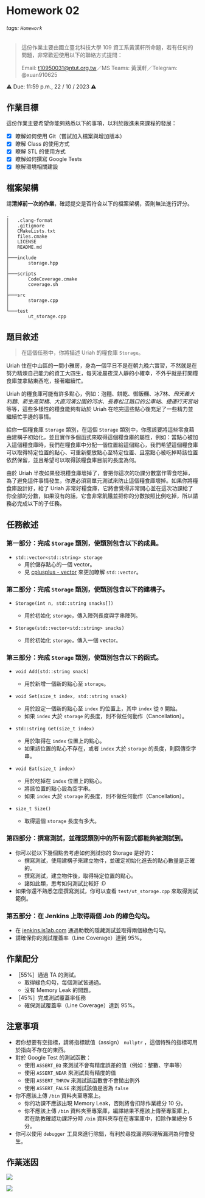 # Homework 02

###### tags: `Homework`

> 這份作業主要由國立臺北科技大學 109 資工系黃漢軒所命題，若有任何的問題，非常歡迎使用以下的聯絡方式提問：
>
> Email: t10950031@ntut.org.tw／MS Teams: 黃漢軒／Telegram: @xuan910625

⚠️ Due: 11:59 p.m., 22 / 10 / 2023 ⚠️

## 作業目標

這份作業主要希望你能夠熟悉以下的事項，以利於跟進未來課程的發展：

 - [x] 瞭解如何使用 Git（嘗試加入檔案與增加版本）
 - [x] 瞭解 Class 的使用方式
 - [x] 瞭解 STL 的使用方式 
 - [x] 瞭解如何撰寫 Google Tests 
 - [x] 瞭解環境相關建設

## 檔案架構

請**清掉前一次的作業**，確認提交是否符合以下的檔案架構，否則無法進行評分。

```
.
│   .clang-format
│   .gitignore
│   CMakeLists.txt
│   files.cmake
│   LICENSE
│   README.md
│
├───include
│       storage.hpp
│
├───scripts
│       CodeCoverage.cmake
│       coverage.sh
│
├───src
│       storage.cpp
│
└───test
        ut_storage.cpp
```

## 題目敘述

> 在這個任務中，你將描述 Uriah 的糧食庫 `Storage`。

Uriah 住在中山區的一間小雅房，身為一個平日不是在朝九晚六實習，不然就是在努力精煉自己能力的資工大四生，每天凌晨夜深人靜的小確幸，不外乎就是打開糧食庫並拿點東西吃，接著繼續忙。

Uriah 的糧食庫可能有許多點心，例如：泡麵、餅乾、御飯糰、冰7林、*飛天義大利麵*、*新生高架橋*、*大直河濱公園的河水*、*長春松江路口的公車站*、*捷運行天宮站*等等，這些多樣性的糧食能夠有助於 Uriah 在吃完這些點心後充足了一些精力並繼續忙手邊的事情。

給你一個糧食庫 `Storage` 類別，在這個 `Storage` 類別中，你應該要將這些零食藉由建構子初始化，並且實作多個函式來取得這個糧食庫的屬性，例如：當點心被加入這個糧食庫時，我們在糧食庫中分配一個位置給這個點心，我們希望這個糧食庫可以取得特定位置的點心、可重新擺放點心至特定位置、且當點心被吃掉時該位置依然保留，並且希望可以取得該糧食庫目前的長度為何。

由於 Uriah 半夜如果發現糧食庫壞掉了，會把你這次的功課分數當作零食吃掉，為了避免這件事情發生，你還必須寫單元測試來防止這個糧食庫壞掉。如果你將糧食庫設計好，給了 Uriah 非常好糧食庫，它將會覺得非常開心並在這次功課給了你全部的分數，如果沒有的話，它會非常飢餓並把你的分數按照比例吃掉，所以請務必完成以下的子任務。


## 任務敘述

### 第一部分：完成 `Storage` 類別，使類別包含以下的成員。

 - `std::vector<std::string> storage`
     - 用於儲存點心的一個 vector。
     - 見 [cplusplus - vector](https://cplusplus.com/reference/vector/vector/) 來更加瞭解 `std::vector`。


### 第二部分：完成 `Storage` 類別，使類別包含以下的建構子。

 - `Storage(int n, std::string snacks[])`
     - 用於初始化 `storage`，傳入陣列長度與字串陣列。

 - `Storage(std::vector<std::string> snacks)`
     - 用於初始化 `storage`，傳入一個 vector。

### 第三部分：完成 `Storage` 類別，使類別包含以下的函式。

 - `void Add(std::string snack)`
     - 用於新增一個新的點心至 `storage`。

 - `void Set(size_t index, std::string snack)`
     - 用於設定一個新的點心至 `index` 的位置上，其中 `index` 從 `0` 開始。
     - 如果 `index` 大於 `storage` 的長度，則不做任何動作（Cancellation）。


 - `std::string Get(size_t index)`
     - 用於取得在 `index` 位置上的點心。
     - 如果該位置的點心不存在，或者 `index` 大於 `storage` 的長度，則回傳空字串。

 - `void Eat(size_t index)`
     - 用於吃掉在 `index` 位置上的點心。
     - 將該位置的點心設為空字串。
     - 如果 `index` 大於 `storage` 的長度，則不做任何動作（Cancellation）。

 - `size_t Size()`
     - 取得這個 `storage` 長度有多大。

### 第四部分：撰寫測試，並確認類別中的所有函式都能夠被測試到。

 - 你可以從以下幾個點去考慮如何測試你的 Storage 是好的：
     - 撰寫測試，使用建構子來建立物件，並確定初始化進去的點心數量是正確的。
     - 撰寫測試，建立物件後，取得特定位置的點心。
     - 諸如此類，思考如何測試比較好 :D
 - 如果你還不熟悉怎麼撰寫測試，你可以查看 `test/ut_storage.cpp` 來取得測試範例。

### 第五部分：在 Jenkins 上取得兩個 Job 的綠色勾勾。

 - 在 [jenkins.is1ab.com](http://jenkins.is1ab.com) 通過助教的隱藏測試並取得兩個綠色勾勾。
 - 請確保你的測試覆蓋率（Line Coverage）達到 95%。



## 作業配分

- ［55%］通過 TA 的測試。
  - 取得綠色勾勾，每個測試皆通過。
  - 沒有 Memory Leak 的問題。
- ［45%］完成測試覆蓋率任務
  - 確保測試覆蓋率（Line Coverage）達到 95%。



## 注意事項

- 若你想要有空指標，請將指標賦值（assign） `nullptr` ，這個特殊的指標可用於指向不存在的東西。
- 對於 Google Test 的測試函數：
  - 使用 `ASSERT_EQ` 來測試不會有精度誤差的值（例如：整數、字串等）
  - 使用 `ASSERT_NEAR` 來測試具有精度的值
  - 使用 `ASSERT_THROW` 來測試該函數會不會拋出例外
  - 使用 `ASSERT_FALSE` 來測試該值是否為 `false`
- 你不應該上傳 `/bin` 資料夾至專案上。
  - 你的功課不應該出現 Memory Leak，否則將會扣除作業總分 $10$ 分。
  - 你不應該上傳 `/bin` 資料夾至專案庫，編譯結果不應該上傳至專案庫上，若在助教確認功課評分時 `/bin` 資料夾存在在專案庫中，扣除作業總分 $5$ 分。
- 你可以使用 `debugger` 工具來進行除錯，有利於尋找漏洞與理解漏洞為何會發生。



## 作業迷因

![](https://hackmd.io/_uploads/BkOWrvHJT.png)

![](https://hackmd.io/_uploads/BkUV_wrJT.png)

